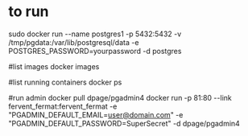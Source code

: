 
# to run 
sudo docker run --name postgres1 -p 5432:5432 -v /tmp/pgdata:/var/lib/postgresql/data -e POSTGRES_PASSWORD=yourpassword -d postgres

#list images
docker images

#list running containers
docker ps



#run admin
docker pull dpage/pgadmin4
docker run -p 81:80 --link fervent_fermat:fervent_fermat -e "PGADMIN_DEFAULT_EMAIL=user@domain.com" -e "PGADMIN_DEFAULT_PASSWORD=SuperSecret" -d dpage/pgadmin4